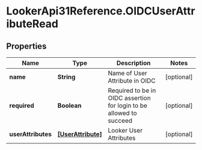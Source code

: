# LookerApi31Reference.OIDCUserAttributeRead

## Properties
Name | Type | Description | Notes
------------ | ------------- | ------------- | -------------
**name** | **String** | Name of User Attribute in OIDC | [optional] 
**required** | **Boolean** | Required to be in OIDC assertion for login to be allowed to succeed | [optional] 
**userAttributes** | [**[UserAttribute]**](UserAttribute.md) | Looker User Attributes | [optional] 


